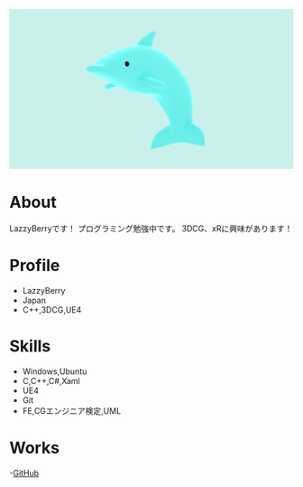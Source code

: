 ![プロフィール写真](dolfon.png)

# About
LazzyBerryです！
プログラミング勉強中です。
3DCG、xRに興味があります！

# Profile
- LazzyBerry
- Japan
- C++,3DCG,UE4

# Skills
- Windows,Ubuntu
- C,C++,C#,Xaml
- UE4
- Git
- FE,CGエンジニア検定,UML

# Works
 -[GitHub](https://github.com/LazzyBerry)
